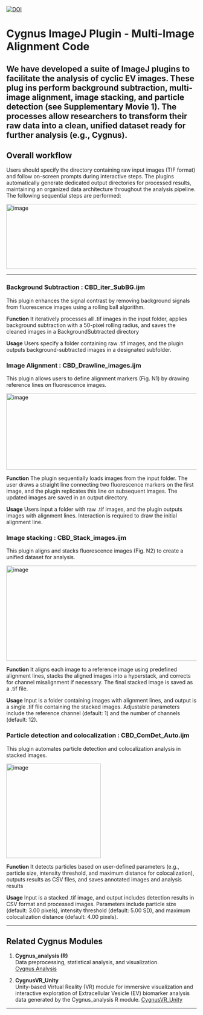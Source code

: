 [![DOI](https://zenodo.org/badge/DOI/10.5281/zenodo.16867064.svg)](https://doi.org/10.5281/zenodo.16867064)

# Cygnus ImageJ Plugin - Multi-Image Alignment Code 
 We have developed a suite of ImageJ plugins to facilitate the analysis of cyclic EV images. These plug
ins perform background subtraction, multi-image alignment, image stacking, and particle detection (see 
Supplementary Movie 1). The processes allow researchers to transform their raw data into a clean, 
unified dataset ready for further analysis (e.g., Cygnus).
---


## Overall workflow
Users should specify the directory containing raw input images (TIF format) and follow on-screen 
prompts during interactive steps. The plugins automatically generate dedicated output directories for 
processed results, maintaining an organized data architecture throughout the analysis pipeline. The 
following sequential steps are performed:

<img width="521" height="172" alt="image" src="https://github.com/user-attachments/assets/350ca56e-8d6e-4423-a74f-dd27263699db" />

---

### Background Subtraction : CBD_iter_SubBG.ijm 
This plugin enhances the signal contrast by removing background signals from fluorescence images 
using a rolling ball algorithm.

**Function**
It iteratively processes all .tif images in the input folder, applies background subtraction with a 50-pixel 
rolling radius, and saves the cleaned images in a BackgroundSubtracted directory

**Usage**
 Users specify a folder containing raw .tif images, and the plugin outputs background-subtracted 
images in a designated subfolder.

### Image Alignment : CBD_Drawline_images.ijm 
 This plugin allows users to define alignment markers (Fig. N1) by drawing reference lines on 
fluorescence images.

<img width="635" height="202" alt="image" src="https://github.com/user-attachments/assets/fc7df9b5-5065-4ddc-a789-e6b258340bf2" />

**Function**
 The plugin sequentially loads images from the input folder. The user draws a straight line connecting 
two fluorescence markers on the first image, and the plugin replicates this line on subsequent images. 
The updated images are saved in an output directory.

**Usage**
 Users input a folder with raw .tif images, and the plugin outputs images with alignment lines. Interaction 
is required to draw the initial alignment line.

### Image stacking : CBD_Stack_images.ijm 
 This plugin aligns and stacks fluorescence images (Fig. N2) to create a unified dataset for analysis.

<img width="636" height="252" alt="image" src="https://github.com/user-attachments/assets/80396900-61ee-4c4c-b580-705509e0c357" />

**Function**
It aligns each image to a reference image using predefined alignment lines, stacks the aligned images 
into a hyperstack, and corrects for channel misalignment if necessary. The final stacked image is saved 
as a .tif file.

**Usage**
Input is a folder containing images with alignment lines, and output is a single .tif file containing the 
stacked images. Adjustable parameters include the reference channel (default: 1) and the number of 
channels (default: 12).


### Particle detection and colocalization : CBD_ComDet_Auto.ijm 
This plugin automates particle detection and colocalization analysis in stacked images.

<img width="250" height="250" alt="image" src="https://github.com/user-attachments/assets/44a4eb96-e4ab-4b4e-a951-005dd982d51b" />

**Function**
 It detects particles based on user-defined parameters (e.g., particle size, intensity threshold, and maximum distance for 
colocalization), outputs results as CSV files, and saves annotated images and analysis results

**Usage**
 Input is a stacked .tif image, and output includes detection results in CSV format and processed images. Parameters 
include particle size (default: 3.00 pixels), intensity threshold (default: 5.00 SD), and maximum colocalization distance 
(default: 4.00 pixels).


---

## Related Cygnus Modules
1. **Cygnus_analysis (R)**  
   Data preprocessing, statistical analysis, and visualization.  
   [Cygnus Analysis](https://github.com/yeinchung/Cygnus.git)

2. **CygnusVR_Unity**  
   Unity-based Virtual Reality (VR) module for immersive visualization and interactive exploration of Extracellular Vesicle (EV) biomarker analysis data generated by the Cygnus_analysis R module.
   [CygnusVR_Unity](https://github.com/kylie0914/CygnusVR_Unity)

--- 
